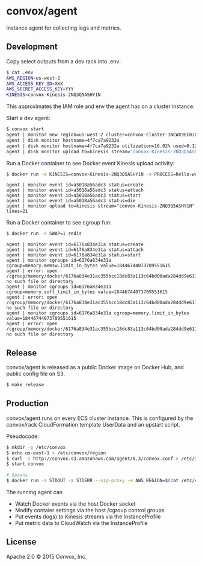 # convox/agent

Instance agent for collecting logs and metrics.

## Development

Copy select outputs from a dev rack into .env:

```bash
$ cat .env
AWS_REGION=us-west-2
AWS_ACCESS_KEY_ID=XXX
AWS_SECRET_ACCESS_KEY=YYY
KINESIS=convox-Kinesis-2NQ3Q5ASHY1N
```

This approximates the IAM role and env the agent has on a cluster instance.

Start a dev agent:

```bash
$ convox start
agent | monitor new region=us-west-2 cluster=convox-Cluster-1NCWX9EC0JOV4
agent | disk monitor hostname=4f7ca7a9232a
agent | disk monitor hostname=4f7ca7a9232a utilization=16.02% used=0.1209G available=0.7547G
agent | disk monitor upload to=kinesis stream="convox-Kinesis-2NQ3Q5ASHY1N" lines=1
```

Run a Docker container to see Docker event Kinesis upload activity:

```bash
$ docker run -e KINESIS=convox-Kinesis-2NQ3Q5ASHY1N -e PROCESS=hello-world hello-world
```

```
agent | monitor event id=a5018a56adc3 status=create
agent | monitor event id=a5018a56adc3 status=attach
agent | monitor event id=a5018a56adc3 status=start
agent | monitor event id=a5018a56adc3 status=die
agent | monitor upload to=kinesis stream="convox-Kinesis-2NQ3Q5ASHY1N" lines=21
```

Run a Docker container to see cgroup fun:

```bash
$ docker run -e SWAP=1 redis
```

```
agent | monitor event id=6176a834e31a status=create
agent | monitor event id=6176a834e31a status=attach
agent | monitor event id=6176a834e31a status=start
agent | monitor cgroups id=6176a834e31a cgroup=memory.memsw.limit_in_bytes value=18446744073709551615
agent | error: open /cgroup/memory/docker/6176a834e31ac355bcc18dc83a113c64bd00ada284dd9e61153ed18715438365/memory.memsw.limit_in_bytes: no such file or directory
agent | monitor cgroups id=6176a834e31a cgroup=memory.soft_limit_in_bytes value=18446744073709551615
agent | error: open /cgroup/memory/docker/6176a834e31ac355bcc18dc83a113c64bd00ada284dd9e61153ed18715438365/memory.soft_limit_in_bytes: no such file or directory
agent | monitor cgroups id=6176a834e31a cgroup=memory.limit_in_bytes value=18446744073709551615
agent | error: open /cgroup/memory/docker/6176a834e31ac355bcc18dc83a113c64bd00ada284dd9e61153ed18715438365/memory.limit_in_bytes: no such file or directory
```

## Release

convox/agent is released as a public Docker image on Docker Hub, and public
config file on S3.

```bash
$ make release
```

## Production

convox/agent runs on every ECS cluster instance. This is configured by the
convox/rack CloudFormation template UserData and an upstart script.

Pseudocode:

```bash
$ mkdir -p /etc/convox
$ echo us-east-1 > /etc/convox/region
$ curl -s http://convox.s3.amazonaws.com/agent/0.3/convox.conf > /etc/init/convox.conf
$ start convox

# Spawns
$ docker run -a STDOUT -a STDERR --sig-proxy -e AWS_REGION=$(cat /etc/convox/region) -v /cgroup:/cgroup -v /var/run/docker.sock:/var/run/docker.sock convox/agent:0.3
```

The running agent can

* Watch Docker events via the host Docker socket
* Modify contaier settings via the host /cgroup control groups
* Put events (logs) to Kinesis streams via the InstanceProfile
* Put metric data to CloudWatch via the InstanceProfile

## License

Apache 2.0 &copy; 2015 Convox, Inc.
